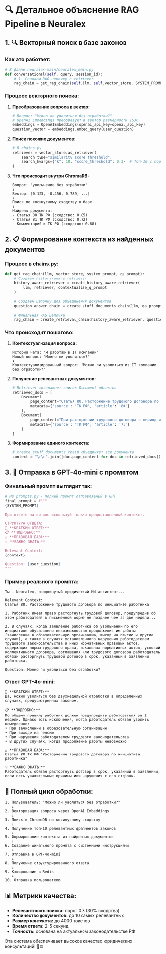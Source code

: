 # 🔍 Детальное объяснение RAG Pipeline в Neuralex

## 1. 🔍 **Векторный поиск в базе законов**

### Как это работает:

```python
# В файле neuralex-main/neuralex_main.py
def conversational(self, query, session_id):
    # 1. Создаем RAG цепочку с retriever
    rag_chain = get_rag_chain(self.llm, self.vector_store, SYSTEM_PROMPT, QA_PROMPT)
```

### Процесс векторного поиска:

1. **Преобразование вопроса в вектор:**
   ```python
   # Вопрос: "Можно ли уволиться без отработки?"
   # OpenAI Embeddings преобразует в вектор размерности 1536
   embeddings = OpenAIEmbeddings(openai_api_key=openai_api_key)
   question_vector = embeddings.embed_query(user_question)
   ```

2. **Поиск похожих документов:**
   ```python
   # В chains.py
   retriever = vector_store.as_retriever(
       search_type="similarity_score_threshold",
       search_kwargs={"k": 10, "score_threshold": 0.3}  # Топ-10 с порогом 0.3
   )
   ```

3. **Что происходит внутри ChromaDB:**
   ```
   Вопрос: "увольнение без отработки"
   ↓
   Вектор: [0.123, -0.456, 0.789, ...]
   ↓
   Поиск по косинусному сходству в базе
   ↓
   Найдены документы:
   - Статья 80 ТК РФ (сходство: 0.85)
   - Статья 81 ТК РФ (сходство: 0.72)
   - Комментарий к ТК РФ (сходство: 0.68)
   ```

## 2. 📋 **Формирование контекста из найденных документов**

### Процесс в chains.py:

```python
def get_rag_chain(llm, vector_store, system_prompt, qa_prompt):
    # Создаем history-aware retriever
    history_aware_retriever = create_history_aware_retriever(
        llm, retriever, contextualize_q_prompt
    )
    
    # Создаем цепочку для объединения документов
    question_answer_chain = create_stuff_documents_chain(llm, qa_prompt_template)
    
    # Финальная RAG цепочка
    rag_chain = create_retrieval_chain(history_aware_retriever, question_answer_chain)
```

### Что происходит пошагово:

1. **Контекстуализация вопроса:**
   ```
   История чата: "Я работаю в IT компании"
   Новый вопрос: "Можно ли уволиться?"
   ↓
   Контекстуализированный вопрос: "Можно ли уволиться из IT компании без отработки?"
   ```

2. **Получение релевантных документов:**
   ```python
   # Retriever возвращает список Document объектов
   retrieved_docs = [
       Document(
           page_content="Статья 80. Расторжение трудового договора по инициативе работника...",
           metadata={'source': 'ТК РФ', 'article': '80'}
       ),
       Document(
           page_content="При расторжении трудового договора в период испытательного срока...",
           metadata={'source': 'ТК РФ', 'article': '71'}
       )
   ]
   ```

3. **Формирование единого контекста:**
   ```python
   # create_stuff_documents_chain объединяет все документы
   context = "\n\n".join([doc.page_content for doc in retrieved_docs])
   ```

## 3. 🤖 **Отправка в GPT-4o-mini с промптом**

### Финальный промпт выглядит так:

```python
# Из prompts.py - полный промпт отправляемый в GPT
final_prompt = f"""
{SYSTEM_PROMPT}

При ответе на вопрос используй только предоставленный контекст.

СТРУКТУРА ОТВЕТА:
🎯 **КРАТКИЙ ОТВЕТ:**
📋 **ПОДРОБНО:**
⚖️ **ПРАВОВАЯ БАЗА:**
💡 **ВАЖНО ЗНАТЬ:**

Relevant Context:
{context}

Question: {user_question}
"""
```

### Пример реального промпта:

```
Ты — Neuralex, продвинутый юридический ИИ-ассистент...

Relevant Context:
Статья 80. Расторжение трудового договора по инициативе работника

1. Работник имеет право расторгнуть трудовой договор, предупредив об этом работодателя в письменной форме не позднее чем за две недели...

2. В случаях, когда заявление работника об увольнении по его инициативе обусловлено невозможностью продолжения им работы (зачисление в образовательную организацию, выход на пенсию и другие случаи), а также в случаях установленного нарушения работодателем трудового законодательства и иных нормативных правовых актов, содержащих нормы трудового права, локальных нормативных актов, условий коллективного договора, соглашения или трудового договора работодатель обязан расторгнуть трудовой договор в срок, указанный в заявлении работника.

Question: Можно ли уволиться без отработки?
```

### Ответ GPT-4o-mini:

```
🎯 **КРАТКИЙ ОТВЕТ:**
Да, можно уволиться без двухнедельной отработки в определенных случаях, предусмотренных законом.

📋 **ПОДРОБНО:**
По общему правилу работник должен предупредить работодателя за 2 недели. Однако есть исключения, когда работодатель обязан уволить немедленно:
• При зачислении в образовательную организацию
• При выходе на пенсию
• При нарушении работодателем трудового законодательства
• В других случаях, когда продолжение работы невозможно

⚖️ **ПРАВОВАЯ БАЗА:**
Статья 80 ТК РФ "Расторжение трудового договора по инициативе работника"

💡 **ВАЖНО ЗНАТЬ:**
Работодатель обязан расторгнуть договор в срок, указанный в заявлении, если есть уважительные причины или нарушения с его стороны.
```

## 🔄 **Полный цикл обработки:**

```
1. Пользователь: "Можно ли уволиться без отработки?"
   ↓
2. Векторизация вопроса через OpenAI Embeddings
   ↓
3. Поиск в ChromaDB по косинусному сходству
   ↓
4. Получение топ-10 релевантных фрагментов законов
   ↓
5. Формирование контекста из найденных документов
   ↓
6. Создание финального промпта с системными инструкциями
   ↓
7. Отправка в GPT-4o-mini
   ↓
8. Получение структурированного ответа
   ↓
9. Кэширование в Redis
   ↓
10. Отправка пользователю
```

## 📊 **Метрики качества:**

- **Релевантность поиска:** порог 0.3 (30% сходства)
- **Количество документов:** до 10 самых релевантных
- **Размер контекста:** до 4000 токенов
- **Время ответа:** 2-5 секунд
- **Точность:** основана на актуальном законодательстве РФ

Эта система обеспечивает высокое качество юридических консультаций! 🎯⚖️